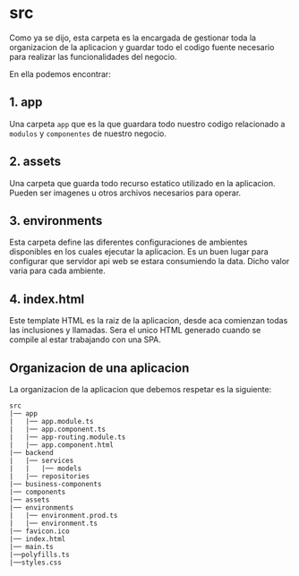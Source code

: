 # src

Como ya se dijo, esta carpeta es la encargada de gestionar toda la organizacion de la aplicacion y guardar todo el codigo fuente necesario para realizar las funcionalidades del negocio.

En ella podemos encontrar:

## 1. app

Una carpeta `app` que es la que guardara todo nuestro codigo relacionado a `modulos` y `componentes` de nuestro negocio.

## 2. assets

Una carpeta que guarda todo recurso estatico utilizado en la aplicacion. Pueden ser imagenes u otros archivos necesarios para operar.

## 3. environments

Esta carpeta define las diferentes configuraciones de ambientes disponibles en los cuales ejecutar la aplicacion. Es un buen lugar para configurar que servidor api web se estara consumiendo la data. Dicho valor varia para cada ambiente.

## 4. index.html

Este template HTML es la raiz de la aplicacion, desde aca comienzan todas las inclusiones y llamadas. Sera el unico HTML generado cuando se compile al estar trabajando con una SPA.

## Organizacion de una aplicacion

La organizacion de la aplicacion que debemos respetar es la siguiente:

```
src
|── app
|   |── app.module.ts
|   |── app.component.ts
|   |── app-routing.module.ts
|   |── app.component.html
|── backend
|   |── services
|   |   |── models
|   |── repositories
|── business-components
|── components
|── assets
|── environments
|   |── environment.prod.ts
|   |── environment.ts
|── favicon.ico
|── index.html
|── main.ts
|──polyfills.ts
|──styles.css

```

